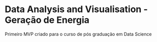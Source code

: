 # Data Analysis and Visualisation - Geração de Energia
Primeiro MVP criado para o curso de pós graduação em Data Science 
